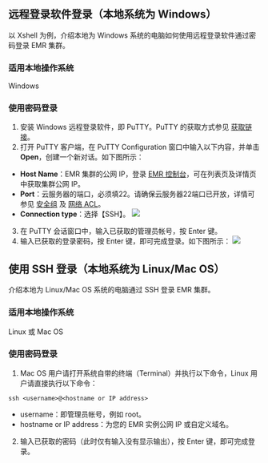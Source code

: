 ## 远程登录软件登录（本地系统为 Windows）
以 Xshell 为例，介绍本地为 Windows 系统的电脑如何使用远程登录软件通过密码登录 EMR 集群。

### 适用本地操作系统
Windows

### 使用密码登录
1. 安装 Windows 远程登录软件，即 PuTTY。PuTTY 的获取方式参见 [获取链接](https://www.chiark.greenend.org.uk/~sgtatham/putty/latest.html)。
2. 打开 PuTTY 客户端，在 PuTTY Configuration 窗口中输入以下内容，并单击**Open**，创建一个新对话。如下图所示：
 - **Host Name**：EMR 集群的公网 IP，登录 [EMR 控制台](https://console.cloud.tencent.com/emr)，可在列表页及详情页中获取集群公网 IP。
 - **Port**：云服务器的端口，必须填22。请确保云服务器22端口已开放，详情可参见 [安全组](https://cloud.tencent.com/document/product/213/12446) 及 [网络 ACL](https://cloud.tencent.com/document/product/215/20160)。
 - **Connection type**：选择【SSH】。
![](https://main.qcloudimg.com/raw/ffd939abf8af27a9dfba50707f421992.png)
3. 在 PuTTY 会话窗口中，输入已获取的管理员帐号，按 Enter 键。 
4. 输入已获取的登录密码，按 Enter 键，即可完成登录。如下图所示：
![](https://main.qcloudimg.com/raw/aa15c58c8528f41415a14f65ff7ab1bc.png)

## 使用 SSH 登录（本地系统为 Linux/Mac OS）
介绍本地为 Linux/Mac OS 系统的电脑通过 SSH 登录 EMR 集群。

### 适用本地操作系统
Linux 或 Mac OS

### 使用密码登录
1. Mac OS 用户请打开系统自带的终端（Terminal）并执行以下命令，Linux 用户请直接执行以下命令：
```
ssh <username>@<hostname or IP address>
```
 - username：即管理员帐号，例如 root。
 - hostname or IP address：为您的 EMR 实例公网 IP 或自定义域名。
2. 输入已获取的密码（此时仅有输入没有显示输出），按 Enter 键，即可完成登录。


